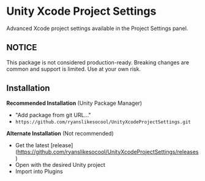 # Unity Xcode Project Settings
Advanced Xcode project settings available in the Project Settings panel.

## NOTICE
This package is not considered production-ready.  Breaking changes are common and support is limited.  Use at your own risk.

## Installation
**Recommended Installation** (Unity Package Manager)
- "Add package from git URL..."
- `https://github.com/ryanslikesocool/UnityXcodeProjectSettings.git`

**Alternate Installation** (Not recommended)
- Get the latest [release]\(https://github.com/ryanslikesocool/UnityXcodeProjectSettings/releases)
- Open with the desired Unity project
- Import into Plugins
